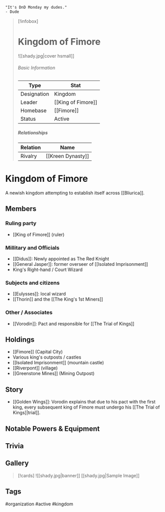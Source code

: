 	"It's DnD Monday my dudes." 
	- Dude

> [!infobox]
> # Kingdom of Fimore
> ![[shady.jpg|cover hsmall]]
> ###### Basic Information
> | Type | Stat |
> | ---- | ---- |
> |Designation|Kingdom|
> | Leader | [[King of Fimore]] |
> | Homebase | [[Fimore]] |
> | Status | Active |
> ##### Relationships
> | Relation | Name |
> | ---- | ---- |
> |Rivalry|[[Kreen Dynasty]]|

# Kingdom of Fimore
A newish kingdom attempting to establish itself across [[Bliurica]].
## Members
### Ruling party
- [[King of Fimore]] (ruler)
### Millitary and Officials
- [[Didus]]: Newly appointed as The Red Knight
- [[General Jasper]]: former overseer of [[Isolated Imprisonment]]
- King's Right-hand / Court Wizard
### Subjects and citizens
- [[Eulysses]]: local wizard
- [[Thorin]] and the [[The King's 1st Miners]]
### Other / Associates
- [[Vorodin]]: Pact and responsible for [[The Trial of Kings]]

## Holdings
- [[Fimore]] (Capital City)
- Various king's outposts / castles
- [[Isolated Imprisonment]] (mountain castle)
- [[Riverpont]] (village)
- [[Greenstone Mines]] (Mining Outpost)

## Story
- [[Golden Wings]]: Vorodin explains that due to his pact with the first king, every subsequent king of Fimore must undergo his [[The Trial of Kings]|trial]].
## Notable Powers & Equipment
## Trivia

## Gallery
>[!cards]
>![[shady.jpg|banner]]
>[[shady.jpg|Sample Image]]
>

## Tags
#organization #active  #kingdom